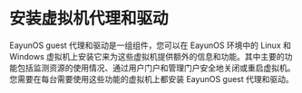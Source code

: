 # 安装虚拟机代理和驱动

EayunOS guest 代理和驱动是一组组件，您可以在 EayunOS 环境中的 Linux 和 Windows 虚拟机上安装它来为这些虚拟机提供额外的信息和功能。其中主要的功能包括监测资源的使用情况、通过用户门户和管理门户安全地关闭或重启虚拟机。您需要在每台需要使用这些功能的虚拟机上都安装 EayunOS guest 代理和驱动。
